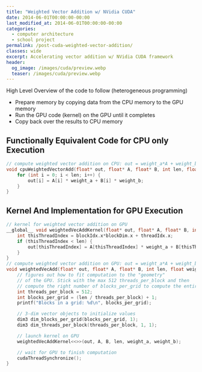 ```yaml
---
title: "Weighted Vector Addition w/ NVidia CUDA"
date: 2014-06-01T00:00:00-00:00
last_modified_at: 2014-06-01T00:00:00-00:00
categories:
  - computer architecture
  - school project
permalink: /post-cuda-weighted-vector-addition/
classes: wide
excerpt: Accelerating vector addition w/ NVidia CUDA framework
header:
  og_image: /images/cuda/preview.webp
  teaser: /images/cuda/preview.webp
---
```


High Level Overview of the code to follow (heterogeneous programming)

- Prepare memory by copying data from the CPU memory to the GPU memory
- Run the GPU code (kernel) on the GPU until it completes
- Copy back over the results to CPU memory

## Functionally Equivalent Code for CPU only Execution

```c
// compute weighted vector addition on CPU: out = weight_a*A + weight_b*B
void cpuWeightedVectorAdd(float* out, float* A, float* B, int len, float weight_a, float weight_b) {
	for (int i = 0; i < len; i++) {
		out[i] = A[i] * weight_a + B[i] * weight_b;
	}
}
```

## Kernel And Implementation for GPU Execution

```c
// kernel for weighted vector addition on GPU
__global__ void weightedVecAddKernel(float* out, float* A, float* B, int len, float weight_a, float weight_b) {
	int thisThreadIndex = blockIdx.x*blockDim.x + threadIdx.x;
	if (thisThreadIndex < len) {
		out[thisThreadIndex] = A[thisThreadIndex] * weight_a + B[thisThreadIndex] * weight_b;
	}
}
// compute weighted vector addition on GPU: out = weight_a*A + weight_b*B
void weightedVecAdd(float* out, float* A, float* B, int len, float weight_a, float weight_b) {
	// figures out how to fit computation to the "geometry"
	// of the GPU. Stick with the max 512 threads_per_block and then
	// compute the right number of blocks_per_grid to compute the entire addition
	int threads_per_block = 512;
	int blocks_per_grid = (len / threads_per_block) + 1;
	printf("Blocks in a grid: %d\n", blocks_per_grid);

	// 3-dim vector objects to initialize values
	dim3 dim_blocks_per_grid(blocks_per_grid, 1);
	dim3 dim_threads_per_block(threads_per_block, 1, 1);

	// launch kernel on GPU
	weightedVecAddKernel<<>>(out, A, B, len, weight_a, weight_b);

	// wait for GPU to finish computation
	cudaThreadSynchronize();
}
```